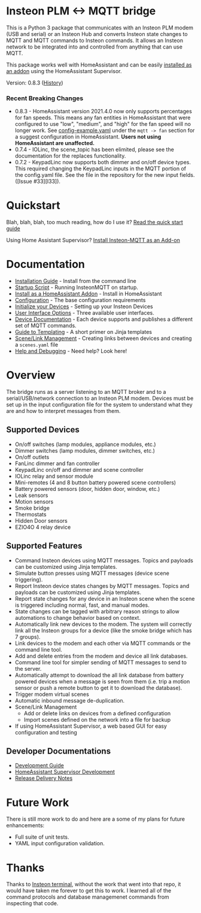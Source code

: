 # Insteon PLM <-> MQTT bridge

This is a Python 3 package that communicates with an Insteon PLM modem
(USB and serial) or an Insteon Hub and converts Insteon state changes to MQTT and MQTT
commands to Insteon commands.  It allows an Insteon network to be
integrated into and controlled from anything that can use MQTT.

This package works well with HomeAssistant and can be easily [installed as an addon](docs/HA_Addon_Instructions.md) using the HomeAssistant Supervisor.

Version: 0.8.3  ([History](CHANGELOG.md))

### Recent Breaking Changes

- 0.8.3 - HomeAssistant version 2021.4.0 now only supports percentages for fan
  speeds.  This means any fan entities in HomeAssistant that were configured
  to use "low", "medium", and "high" for the fan speed will no longer work.
  See [config-example.yaml](https://github.com/TD22057/insteon-mqtt/blob/master/config-example.yaml) 
  under the `mqtt -> fan` section for a suggest configuration in
  HomeAssistant.  __Users not using HomeAssistant are unaffected.__
- 0.7.4 - IOLinc, the scene_topic has been elimited, please see the documentation
  for the replaces functionality.
- 0.7.2 - KeypadLinc now supports both dimmer and on/off device types.  This required
  changing the KeypadLinc inputs in the MQTT portion of the config.yaml file.
  See the file in the repository for the new input fields. ([Issue #33][I33]).


# Quickstart

Blah, blah, blah, too much reading, how do I use it?  [Read the quick
start guide](docs/quick_start.md)

Using Home Assistant Supervisor?
[Install Insteon-MQTT as an Add-on](docs/HA_Addon_Instructions.md)

# Documentation

- [Installation Guide](docs/quick_start.md) - Install from the command line
- [Startup Script](docs/auto_start.md) - Running InsteonMQTT on startup.
- [Install as a HomeAssistant Addon](docs/HA_Addon_Instructions.md) - Install in HomeAssistant
- [Configuration](docs/configuration.md) - The base configuration requirements
- [Initialize your Devices](docs/initializing.md) - Setting up your Insteon Devices
- [User Interface Options](docs/user_interface.md) - Three available user interfaces.
- [Device Documentation](docs/mqtt.md) - Each device supports and publishes a different set of MQTT commands.
- [Guide to Templating](docs/Templating.md) - A short primer on Jinja templates
- [Scene/Link Management](docs/scenes.md) - Creating links between devices and creating a `scenes.yaml` file
- [Help and Debugging](docs/debugging.md) - Need help?  Look here!

# Overview

The bridge runs as a server listening to an MQTT broker and to a
serial/USB/network connection to an Insteon PLM modem.  Devices must
be set up in the input configuration file for the system to understand
what they are and how to interpret messages from them.

## Supported Devices
- On/off switches (lamp modules, appliance modules, etc.)
- Dimmer switches (lamp modules, dimmer switches, etc.)
- On/off outlets
- FanLinc dimmer and fan controller
- KeypadLinc on/off and dimmer and scene controller
- IOLinc relay and sensor module
- Mini-remotes (4 and 8 button battery powered scene controllers)
- Battery powered sensors (door, hidden door, window, etc.)
- Leak sensors
- Motion sensors
- Smoke bridge
- Thermostats
- Hidden Door sensors
- EZIO4O 4 relay device


## Supported Features

- Command Insteon devices using MQTT messages.  Topics and payloads
  can be customized using Jinja templates.
- Simulate button presses using MQTT messages (device scene triggering).
- Report Insteon device states changes by MQTT messages.  Topics and
  payloads can be customized using Jinja templates.
- Report state changes for any device in an Insteon scene when the
  scene is triggered including normal, fast, and manual modes.
- State changes can be tagged with arbitrary reason strings to allow
  automations to change behavior based on context.
- Automatically link new devices to the modem.  The system will
  correctly link all the Insteon groups for a device (like the smoke
  bridge which has 7 groups).
- Link devices to the modem and each other via MQTT commands or the
  command line tool.
- Add and delete entries from the modem and device all link databases.
- Command line tool for simpler sending of MQTT messages to send to
  the server.
- Automatically attempt to download the all link database from battery
  powered devices when a message is seen from them (i.e. trip a motion
  sensor or push a remote button to get it to download the database).
- Trigger modem virtual scenes
- Automatic inbound message de-duplication.
- Scene/Link Management
  - Add or delete links on devices from a defined configuration
  - Import scenes defined on the network into a file for backup
- If using HomeAssistant Supervisor, a web based GUI for easy configuration and testing


## Developer Documentations

- [Development Guide](docs/CONTRIBUTING.md)
- [HomeAssistant Supervisor Development](docs/hassio_development.md)
- [Release Delivery Notes](docs/delivery.md)


# Future Work

There is still more work to do and here are a some of my plans for
future enhancements:

- Full suite of unit tests.
- YAML input configuration validation.


# Thanks

Thanks to [Insteon terminal](https://github.com/pfrommerd/insteon-terminal),
without the work that went into that repo, it would have taken me
forever to get this to work.  I learned all of the command protocols
and database managemenet commands from inspecting that code.
